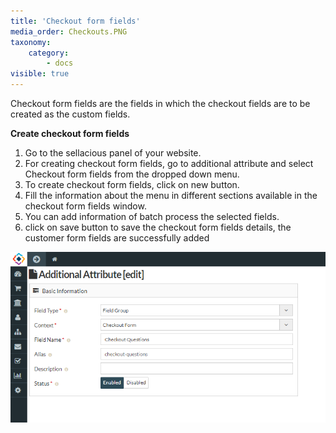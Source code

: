 ```yaml
---
title: 'Checkout form fields'
media_order: Checkouts.PNG
taxonomy:
    category:
        - docs
visible: true
---
```


Checkout form fields are the fields in which the checkout fields are to be created as the custom fields.

**Create checkout form fields**
1. Go to the sellacious panel of your website.
2. For creating checkout form fields, go to additional attribute  and select Checkout form fields from the dropped down menu.
3. To create checkout form fields, click on new button.
4. Fill the information about the menu in different sections available in the checkout form fields window.
5. You can add information of batch process the selected fields.
6. click on save button to save the checkout form fields details, the customer form fields are successfully added


![](Checkouts.PNG)
